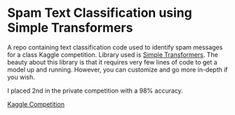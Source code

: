 # Spam Text Classification using Simple Transformers

A repo containing text classification code used to identify spam messages for a class Kaggle competition. Library used is [Simple Transformers](https://simpletransformers.ai). The beauty about this library is that it requires very few lines of code to get a model up and running. However, you can customize and go more in-depth if you wish.

I placed 2nd in the private competition with a 98% accuracy.

[Kaggle Competition](https://www.kaggle.com/c/865-bd-cup-event-3-sec-1/leaderboard)
